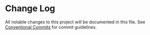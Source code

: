 # Change Log

All notable changes to this project will be documented in this file.
See [Conventional Commits](https://conventionalcommits.org) for commit guidelines.